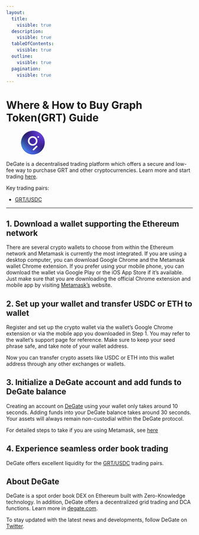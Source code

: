 ```yaml
---
layout:
  title:
    visible: true
  description:
    visible: true
  tableOfContents:
    visible: true
  outline:
    visible: true
  pagination:
    visible: true
---
```


# Where & How to Buy Graph Token(GRT) Guide

<figure><img src="../.gitbook/assets/grt_0xc944e90c64b2c07662a292be6244bdf05cda44a7.png" alt="GRT" width="64"><figcaption></figcaption></figure>

DeGate is a decentralised trading platform which offers a secure and low-fee way to purchase GRT and other cryptocurrencies. Learn more and start trading [here](https://app.degate.com/trade/USDC/0xc944e90c64b2c07662a292be6244bdf05cda44a7?utm_source=howtobuy).&#x20;

Key trading pairs:

* [GRT/USDC](https://app.degate.com/trade/USDC/0xc944e90c64b2c07662a292be6244bdf05cda44a7?utm_source=howtobuy)

***

## 1. Download a wallet supporting the Ethereum network

There are several crypto wallets to choose from within the Ethereum network and Metamask is currently the most integrated. If you are using a desktop computer, you can download Google Chrome and the Metamask wallet Chrome extension. If you prefer using your mobile phone, you can download the wallet via Google Play or the iOS App Store if it’s available. Just make sure that you are downloading the official Chrome extension and mobile app by visiting [Metamask’s](https://metamask.io/) website.

## 2. Set up your wallet and transfer USDC or ETH to wallet

Register and set up the crypto wallet via the wallet’s Google Chrome extension or via the mobile app you downloaded in Step 1. You may refer to the wallet’s support page for reference. Make sure to keep your seed phrase safe, and take note of your wallet address.&#x20;

Now you can transfer crypto assets like USDC or ETH into this wallet address through any other exchanges or wallets.

## 3. Initialize a DeGate account and add funds to DeGate balance

Creating an account on [DeGate](https://app.degate.com/?utm_source=GRT_howtobuy) using your wallet only takes around 10 seconds. Adding funds into your DeGate balance takes around 30 seconds. Your assets will always remain non-custodial within the DeGate protocol.

For detailed steps to take if you are using Metamask, see [here](https://docs.degate.com/v/product_en/main-features/wallet-connectivity/metamask)

## 4. Experience seamless order book trading

DeGate offers excellent liquidity for the [GRT/USDC](https://app.degate.com/trade/USDC/0xc944e90c64b2c07662a292be6244bdf05cda44a7?utm_source=howtobuy) trading pairs.&#x20;

## About DeGate

DeGate is a spot order book DEX on Ethereum built with Zero-Knowledge technology. In addition, DeGate offers a decentralized grid trading and DCA functions.  Learn more in [degate.com](https://degate.com/?utm_source=GRT_howtobuy).

To stay updated with the latest news and developments, follow DeGate on [Twitter](https://twitter.com/degatedex).
